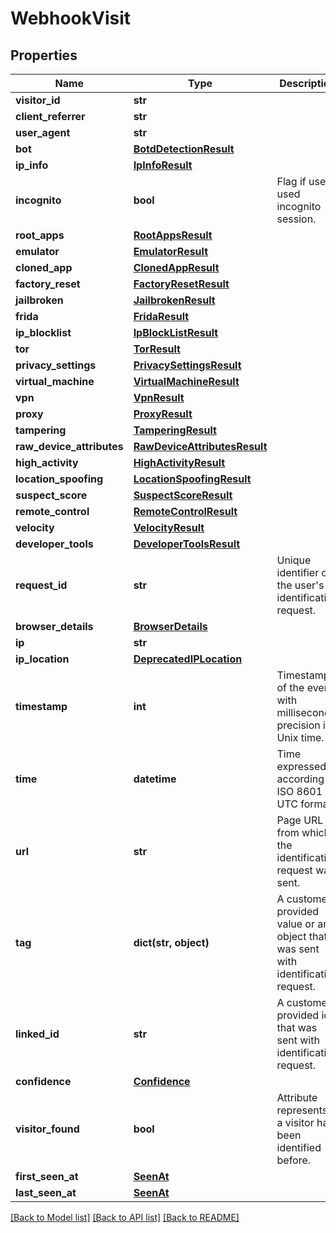 # WebhookVisit

## Properties
Name | Type | Description | Notes
------------ | ------------- | ------------- | -------------
**visitor_id** | **str** |  | 
**client_referrer** | **str** |  | [optional] 
**user_agent** | **str** |  | [optional] 
**bot** | [**BotdDetectionResult**](BotdDetectionResult.md) |  | [optional] 
**ip_info** | [**IpInfoResult**](IpInfoResult.md) |  | [optional] 
**incognito** | **bool** | Flag if user used incognito session. | 
**root_apps** | [**RootAppsResult**](RootAppsResult.md) |  | [optional] 
**emulator** | [**EmulatorResult**](EmulatorResult.md) |  | [optional] 
**cloned_app** | [**ClonedAppResult**](ClonedAppResult.md) |  | [optional] 
**factory_reset** | [**FactoryResetResult**](FactoryResetResult.md) |  | [optional] 
**jailbroken** | [**JailbrokenResult**](JailbrokenResult.md) |  | [optional] 
**frida** | [**FridaResult**](FridaResult.md) |  | [optional] 
**ip_blocklist** | [**IpBlockListResult**](IpBlockListResult.md) |  | [optional] 
**tor** | [**TorResult**](TorResult.md) |  | [optional] 
**privacy_settings** | [**PrivacySettingsResult**](PrivacySettingsResult.md) |  | [optional] 
**virtual_machine** | [**VirtualMachineResult**](VirtualMachineResult.md) |  | [optional] 
**vpn** | [**VpnResult**](VpnResult.md) |  | [optional] 
**proxy** | [**ProxyResult**](ProxyResult.md) |  | [optional] 
**tampering** | [**TamperingResult**](TamperingResult.md) |  | [optional] 
**raw_device_attributes** | [**RawDeviceAttributesResult**](RawDeviceAttributesResult.md) |  | [optional] 
**high_activity** | [**HighActivityResult**](HighActivityResult.md) |  | [optional] 
**location_spoofing** | [**LocationSpoofingResult**](LocationSpoofingResult.md) |  | [optional] 
**suspect_score** | [**SuspectScoreResult**](SuspectScoreResult.md) |  | [optional] 
**remote_control** | [**RemoteControlResult**](RemoteControlResult.md) |  | [optional] 
**velocity** | [**VelocityResult**](VelocityResult.md) |  | [optional] 
**developer_tools** | [**DeveloperToolsResult**](DeveloperToolsResult.md) |  | [optional] 
**request_id** | **str** | Unique identifier of the user's identification request. | 
**browser_details** | [**BrowserDetails**](BrowserDetails.md) |  | 
**ip** | **str** |  | 
**ip_location** | [**DeprecatedIPLocation**](DeprecatedIPLocation.md) |  | [optional] 
**timestamp** | **int** | Timestamp of the event with millisecond precision in Unix time. | 
**time** | **datetime** | Time expressed according to ISO 8601 in UTC format. | 
**url** | **str** | Page URL from which the identification request was sent. | 
**tag** | **dict(str, object)** | A customer-provided value or an object that was sent with identification request. | 
**linked_id** | **str** | A customer-provided id that was sent with identification request. | [optional] 
**confidence** | [**Confidence**](Confidence.md) |  | [optional] 
**visitor_found** | **bool** | Attribute represents if a visitor had been identified before. | 
**first_seen_at** | [**SeenAt**](SeenAt.md) |  | 
**last_seen_at** | [**SeenAt**](SeenAt.md) |  | 

[[Back to Model list]](../README.md#documentation-for-models) [[Back to API list]](../README.md#documentation-for-api-endpoints) [[Back to README]](../README.md)


